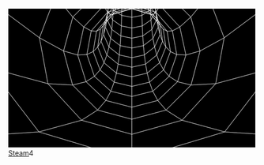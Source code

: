 ![alt text](4d59f15a633b8b448dd01a298c121ad9.gif) 
[Steam](https://steamcommunity.com/id/yourrbestfriend/)4



